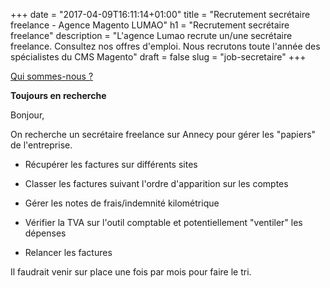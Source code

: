 +++
date = "2017-04-09T16:11:14+01:00"
title = "Recrutement secrétaire freelance  - Agence Magento LUMAO"
h1 = "Recrutement secrétaire freelance"
description = "L'agence Lumao recrute un/une secrétaire freelance. Consultez nos offres d'emploi. Nous recrutons toute l'année des spécialistes du CMS Magento"
draft = false
slug = "job-secretaire"
+++

[Qui sommes-nous ?](/qui-sommes-nous/)

**Toujours en recherche**

Bonjour,

On recherche un secrétaire freelance sur Annecy pour gérer les "papiers" de l'entreprise.

- Récupérer les factures sur différents sites

- Classer les factures suivant l'ordre d'apparition sur les comptes

- Gérer les notes de frais/indemnité kilométrique

- Vérifier la TVA sur l'outil comptable et potentiellement "ventiler" les dépenses

- Relancer les factures

Il faudrait venir sur place une fois par mois pour faire le tri.